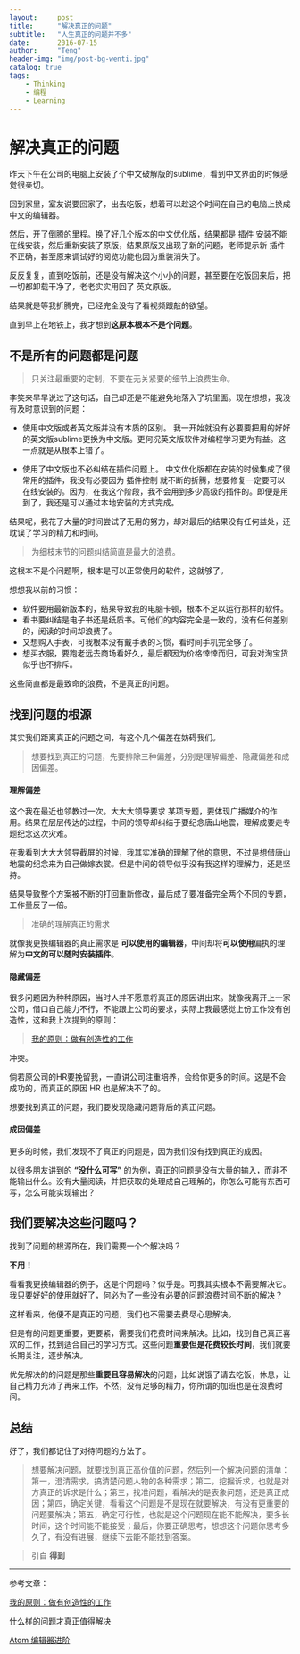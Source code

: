 ```yaml
---
layout:     post
title:      "解决真正的问题"
subtitle:   "人生真正的问题并不多"
date:       2016-07-15
author:     "Teng"
header-img: "img/post-bg-wenti.jpg"
catalog: true
tags:
    - Thinking
    - 编程
    - Learning
---
```

# 解决真正的问题

昨天下午在公司的电脑上安装了个中文破解版的sublime，看到中文界面的时候感觉很亲切。

回到家里，室友说要回家了，出去吃饭，想着可以趁这个时间在自己的电脑上换成中文的编辑器。

然后，开了倒腾的里程。换了好几个版本的中文优化版，结果都是 插件 安装不能在线安装，然后重新安装了原版，结果原版又出现了新的问题，老师提示新 插件不正确，甚至原来调试好的阅览功能也因为重装消失了。

反反复复，直到吃饭前，还是没有解决这个小小的问题，甚至要在吃饭回来后，把一切都卸载干净了，老老实实用回了 英文原版。

结果就是等我折腾完，已经完全没有了看视频跟敲的欲望。

直到早上在地铁上，我才想到**这原本根本不是个问题**。

## 不是所有的问题都是问题

> 只关注最重要的定制，不要在无关紧要的细节上浪费生命。

李笑来早早说过了这句话，自己却还是不能避免地落入了坑里面。现在想想，我没有及时意识到的问题：

- 使用中文版或者英文版并没有本质的区别。
	我一开始就没有必要要把用的好好的英文版sublime更换为中文版。更何况英文版软件对编程学习更为有益。这一点就是从根本上错了。

- 使用了中文版也不必纠结在插件问题上。
	 中文优化版都在安装的时候集成了很常用的插件，我没有必要因为 插件控制 就不断的折腾，想要修复一定要可以在线安装的。因为，在我这个阶段，我不会用到多少高级的插件的。即便是用到了，我还是可以通过本地安装的方式完成。

结果呢，我花了大量的时间尝试了无用的努力，却对最后的结果没有任何益处，还耽误了学习的精力和时间。

>为细枝末节的问题纠结简直是最大的浪费。

这根本不是个问题啊，根本是可以正常使用的软件，这就够了。

想想我以前的习惯：
- 软件要用最新版本的，结果导致我的电脑卡顿，根本不足以运行那样的软件。
- 看书要纠结是电子书还是纸质书。可他们的内容完全是一致的，没有任何差别的，阅读的时间却浪费了。
- 又想购入手表，可我根本没有戴手表的习惯，看时间手机完全够了。
- 想买衣服，要跑老远去商场看好久，最后都因为价格悻悻而归，可我对淘宝货似乎也不排斥。

这些简直都是最致命的浪费，不是真正的问题。

## 找到问题的根源

其实我们距离真正的问题之间，有这个几个偏差在妨碍我们。

> 想要找到真正的问题，先要排除三种偏差，分别是理解偏差、隐藏偏差和成因偏差。

#### 理解偏差

这个我在最近也领教过一次。大大大领导要求 某项专题，要体现广播媒介的作用。结果在层层传达的过程，中间的领导却纠结于要纪念唐山地震，理解成要走专题纪念这次灾难。

在我看到大大大领导截屏的时候，我其实准确的理解了他的意思，不过是想借唐山地震的纪念来为自己做嫁衣裳。但是中间的领导似乎没有我这样的理解力，还是坚持。

结果导致整个方案被不断的打回重新修改，最后成了要准备完全两个不同的专题，工作量反了一倍。

> 准确的理解真正的需求

就像我更换编辑器的真正需求是 **可以使用的编辑器**，中间却将**可以使用**偏执的理解为**中文的可以随时安装插件**。

#### 隐藏偏差

很多问题因为种种原因，当时人并不愿意将真正的原因讲出来。就像我离开上一家公司，借口自己能力不行，不能跟上公司的要求，实际上我最感觉上份工作没有创造性，这和我上次提到的原则：

> [我的原则：做有创造性的工作](http://tengblog.com/2016/06/19/toutiao/)

冲突。

倘若原公司的HR要挽留我，一直讲公司注重培养，会给你更多的时间。这是不会成功的，而真正的原因	HR 也是解决不了的。

想要找到真正的问题，我们要发现隐藏问题背后的真正问题。

#### 成因偏差

更多的时候，我们发现不了真正的问题是，因为我们没有找到真正的成因。
	
以很多朋友讲到的 **“没什么可写”** 的为例，真正的问题是没有大量的输入，而非不能输出什么。没有大量阅读，并把获取的处理成自己理解的，你怎么可能有东西可写，怎么可能实现输出？

## 我们要解决这些问题吗？

找到了问题的根源所在，我们需要一个个解决吗？

**不用！**

看看我更换编辑器的例子，这是个问题吗？似乎是。可我其实根本不需要解决它。我只要好好的使用就好了，何必为了一些没有必要的问题浪费时间不断的解决？

这样看来，他便不是真正的问题，我们也不需要去费尽心思解决。

但是有的问题更重要，更要紧，需要我们花费时间来解决。比如，找到自己真正喜欢的工作，找到适合自己的学习方式。这些问题**重要但是花费较长时间**，我们就要长期关注，逐步解决。

优先解决的的问题是那些**重要且容易解决**的问题，比如说饿了请去吃饭，休息，让自己精力充沛了再来工作。不然，没有足够的精力，你所谓的加班也是在浪费时间。

## 总结

好了，我们都记住了对待问题的方法了。

> 想要解决问题，就要找到真正高价值的问题，然后列一个解决问题的清单：第一，澄清需求，搞清楚问题人物的各种需求；第二，挖掘诉求，也就是对方真正的诉求是什么；第三，找准问题，看解决的是表象问题，还是真正成因；第四，确定关键，看看这个问题是不是现在就要解决，有没有更重要的问题要解决；第五，确定可行性，也就是这个问题现在能不能解决，要多长时间，这个时间能不能接受；最后，你要正确思考，想想这个问题你思考多久了，有没有进展，继续下去能不能找到答案。

> 引自  **得到**

----

参考文章：

[我的原则：做有创造性的工作](http://tengblog.com/2016/06/19/toutiao/)

[什么样的问题才真正值得解决](https://m.igetget.com/share/audio/aid/2189)

[Atom 编辑器进阶](http://xiaolai.li/2016/06/17/makecs-atom-advanced/#more)

